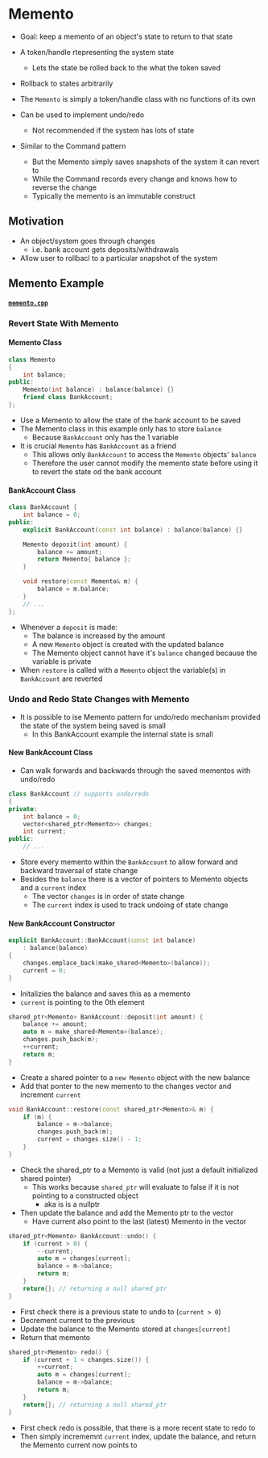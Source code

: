 # Memento

- Goal: keep a memento of an object's state to return to that state
- A token/handle rtepresenting the system state
    - Lets the state be rolled back to the what the token saved

- Rollback to states arbitrarily
- The `Memento` is simply a token/handle class with no functions of its own
- Can be used to implement undo/redo
    - Not recommended if the system has lots of state

- Similar to the Command pattern
    - But the Memento simply saves snapshots of the system it can revert to
    - While the Command records every change and knows how to reverse the change
    - Typically the memento is an immutable construct

## Motivation
- An object/system goes through changes
    - i.e. bank account gets deposits/withdrawals
- Allow user to rollbacl to a particular snapshot of the system

## Memento Example
#### [`memento.cpp`](memento.cpp)

### Revert State With Memento
#### Memento Class
```cpp
class Memento
{
    int balance;
public:
    Memento(int balance) : balance(balance) {}
    friend class BankAccount;
};
```
- Use a Memento to allow the state of the bank account to be saved
- The Memento class in this example only has to store `balance`
    - Because `BankAccount` only has the 1 variable
- It is crucial `Memento` has `BankAccount` as a friend
    - This allows only `BankAccount` to access the `Memento` objects' `balance`
    - Therefore the user cannot modify the memento state before using it to revert the state od the bank account

#### BankAccount Class
```cpp
class BankAccount {
    int balance = 0;
public:
    explicit BankAccount(const int balance) : balance(balance) {}

    Memento deposit(int amount) {
        balance += amount;
        return Memento{ balance };
    }

    void restore(const Memento& m) {
        balance = m.balance;
    }
    // ...
};
```
- Whenever a `deposit` is made:
    - The balance is increased by the amount
    - A new `Memento` object is created with the updated balance
    - The Memento object cannot have it's `balance` changed because the variable is private
- When `restore` is called with a `Memento` object the variable(s) in `BankAccount` are reverted

### Undo and Redo State Changes with Memento
- It is possible to ise Memento pattern for undo/redo mechanism provided the state of the system being saved is small
    - In this BankAccount example the internal state is small

#### New BankAccount Class
- Can walk forwards and backwards through the saved mementos with undo/redo
```cpp
class BankAccount // supports undo/redo
{
private:
    int balance = 0;
    vector<shared_ptr<Memento>> changes;
    int current;
public:
    // ...

```
- Store every memento within the `BankAccount` to allow forward and backward traversal of state change
- Besides the `balance` there is a vector of pointers to Memento objects and a `current` index 
    - The vector `changes` is in order of state change
    - The `current` index is used to track undoing of state change

#### New BankAccount Constructor
```cpp
explicit BankAccount::BankAccount(const int balance)
    : balance(balance)
{
    changes.emplace_back(make_shared<Memento>(balance));
    current = 0;
}
```
- Initalizies the balance and saves this as a memento
- `current` is pointing to the 0th element

```cpp
shared_ptr<Memento> BankAccount::deposit(int amount) {
    balance += amount;
    auto m = make_shared<Memento>(balance);
    changes.push_back(m);
    ++current;
    return m;
}
```
- Create a shared pointer to a `new Memento` object with the new balance
- Add that ponter to the new memento to the changes vector and increment `current`

```cpp
void BankAccount::restore(const shared_ptr<Memento>& m) {
    if (m) {
        balance = m->balance;
        changes.push_back(m);
        current = changes.size() - 1;
    }
}
```
- Check the shared_ptr to a Memento is valid (not just a default initialized shared pointer)
    - This works because `shared_ptr` will evaluate to false if it is not pointing to a constructed object
        - aka is is a nullptr
- Then update the balance and add the Memento ptr to the vector
    - Have current also point to the last (latest) Memento in the vector

```cpp
shared_ptr<Memento> BankAccount::undo() {
    if (current > 0) {
        --current;
        auto m = changes[current];
        balance = m->balance;
        return m;
    }
    return{}; // returning a null shared_ptr
}
```
- First check there is a previous state to undo to (`current > 0`)
- Decrement current to the previous
- Update the balance to the Memento stored at `changes[current]`
- Return that memento

```cpp
shared_ptr<Memento> redo() {
    if (current + 1 < changes.size()) {
        ++current;
        auto m = changes[current];
        balance = m->balance;
        return m;
    }
    return{}; // returning a null shared_ptr
}
```
- First check redo is possible, that there is a more recent state to redo to
- Then simply incrememnt `current` index, update the balance, and return the Memento current now points to

